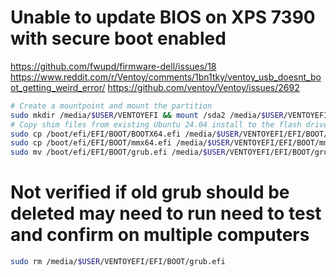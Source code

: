 # Unable to update BIOS on XPS 7390 with secure boot enabled
https://github.com/fwupd/firmware-dell/issues/18
https://www.reddit.com/r/Ventoy/comments/1bn1tky/ventoy_usb_doesnt_boot_getting_weird_error/
https://github.com/ventoy/Ventoy/issues/2692

```bash
# Create a mountpoint and mount the partition
sudo mkdir /media/$USER/VENTOYEFI && mount /sda2 /media/$USER/VENTOYEFI
# Copy shim files from existing Ubuntu 24.04 install to the flash drive
sudo cp /boot/efi/EFI/BOOT/BOOTX64.efi /media/$USER/VENTOYEFI/EFI/BOOT/BOOTX64.efi
sudo cp /boot/efi/EFI/BOOT/mmx64.efi /media/$USER/VENTOYEFI/EFI/BOOT/mmx64.efi
sudo mv /boot/efi/EFI/BOOT/grub.efi /media/$USER/VENTOYEFI/EFI/BOOT/grubx64.efi
```

# Not verified if old grub should be deleted may need to run need to test and confirm on multiple computers
```bash
sudo rm /media/$USER/VENTOYEFI/EFI/BOOT/grub.efi
```
